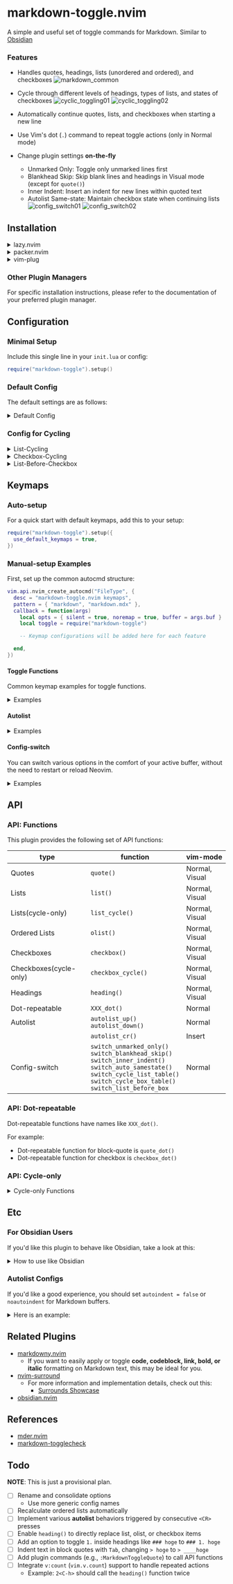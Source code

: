# markdown-toggle.nvim

A simple and useful set of toggle commands for Markdown. Similar to [Obsidian](https://obsidian.md)

### Features
- Handles quotes, headings, lists (unordered and ordered), and checkboxes
![markdown_common](https://github.com/roodolv/markdown-toggle.nvim/assets/113752412/a6843366-ba67-4828-a6c3-780a2e0fba5c)

- Cycle through different levels of headings, types of lists, and states of checkboxes
![cyclic_toggling01](https://github.com/roodolv/markdown-toggle.nvim/assets/113752412/f52d5719-5a9a-4770-b149-808f673a1a3f)
![cyclic_toggling02](https://github.com/roodolv/markdown-toggle.nvim/assets/113752412/585fa715-2df8-40df-8f69-bca478340c30)

- Automatically continue quotes, lists, and checkboxes when starting a new line
- Use Vim's dot (`.`) command to repeat toggle actions (only in Normal mode)
- Change plugin settings **on-the-fly**
  - Unmarked Only: Toggle only unmarked lines first
  - Blankhead Skip: Skip blank lines and headings in Visual mode (except for `quote()`)
  - Inner Indent: Insert an indent for new lines within quoted text
  - Autolist Same-state: Maintain checkbox state when continuing lists
![config_switch01](https://github.com/roodolv/markdown-toggle.nvim/assets/113752412/d34359b2-febe-4165-ba77-eeee79676a95)
![config_switch02](https://github.com/roodolv/markdown-toggle.nvim/assets/113752412/97f9667d-a2c4-4351-9a30-6a370827e48f)

## Installation
<details>
  <summary>lazy.nvim</summary>

```lua
{
  "roodolv/markdown-toggle.nvim",
  config = function()
    require("markdown-toggle").setup()
  end,
},
```
</details>

<details>
  <summary>packer.nvim</summary>

```lua
use {
  "roodolv/markdown-toggle.nvim",
  config = function()
    require("markdown-toggle").setup()
  end,
}
```
</details>

<details>
  <summary>vim-plug</summary>

```lua
Plug "roodolv/markdown-toggle.nvim"
```
</details>

### Other Plugin Managers
For specific installation instructions, please refer to the documentation of your preferred plugin manager.

## Configuration

### Minimal Setup
Include this single line in your `init.lua` or config:
```lua
require("markdown-toggle").setup()
```

### Default Config
The default settings are as follows:

<details>
  <summary>Default Config</summary>

```lua
require("markdown-toggle").setup({
  -- If true, the auto-setup for the default keymaps is enabled
  use_default_keymaps = false,
  -- The keymaps are valid only for these filetypes
  filetypes = { "markdown", "markdown.mdx" },

  -- The list marks table used in cycle-mode (list_table[1] is used as the default list-mark)
  list_table = { "-", "+", "*", "=" },
  -- Cycle the marks in user-defined table when toggling lists
  cycle_list_table = false,

  -- The checkbox marks table used in cycle-mode (box_table[1] is used as the default checked-state)
  box_table = { "x", "~", "!", ">" },
  -- Cycle the marks in user-defined table when toggling checkboxes
  cycle_box_table = false,
  -- A bullet list is toggled before turning into a checkbox (similar to how it works in Obsidian).
  list_before_box = false,

  -- The heading marks table used in `markdown-toggle.heading`
  heading_table = { "#", "##", "###", "####", "#####" },

  -- Skip blank lines and headings in Visual mode (except for `quote()`)
  enable_blankhead_skip = true,
  -- Insert an indented quote for new lines within quoted text
  enable_inner_indent = false,
  -- Toggle only unmarked lines first
  enable_unmarked_only = true,
  -- Automatically continue lists on new lines
  enable_autolist = true,
  -- Maintain checkbox state when continuing lists
  enable_auto_samestate = false,
  -- Dot-repeat for toggle functions in Normal mode
  enable_dot_repeat = true,
})
```
</details>

### Config for Cycling
<details>
  <summary>List-Cycling</summary>

- `cycle_list_table = false` (default):
```
foo
↓ call `list()`
- foo
↓
foo
↓
```

- `cycle_list_table = true` and `list_table = { "-", "+" }`:
```
foo
↓ call `list()`
- foo
↓
+ foo
↓
foo
↓
```
</details>

<details>
  <summary>Checkbox-Cycling</summary>

- `cycle_box_table = false` (default):
```
foo
↓ call `checkbox()`
- foo
↓
- [ ] foo
↓
- [x] foo
↓
- foo
↓
```

- `cycle_box_table = true` and `box_table = { "x", "~" }`:
```
foo
↓ call `checkbox()`
- foo
↓
- [ ] foo
↓
- [x] foo
↓
- [~] foo
↓
- foo
↓
```
</details>

<details>
  <summary>List-Before-Checkbox</summary>

- `list_before_box = false` (default):
```
foo
↓ call `checkbox()`
- [ ] foo
↓
- [x] foo
↓
- [ ] foo
↓
```

- `list_before_box = true`:
```
foo
↓ call `checkbox()`
- foo
↓
- [ ] foo
↓
- [x] foo
↓
- foo
↓
```
</details>

## Keymaps

### Auto-setup
For a quick start with default keymaps, add this to your setup:
```lua
require("markdown-toggle").setup({
  use_default_keymaps = true,
})
```

### Manual-setup Examples
First, set up the common autocmd structure:
```lua
vim.api.nvim_create_autocmd("FileType", {
  desc = "markdown-toggle.nvim keymaps",
  pattern = { "markdown", "markdown.mdx" },
  callback = function(args)
    local opts = { silent = true, noremap = true, buffer = args.buf }
    local toggle = require("markdown-toggle")

    -- Keymap configurations will be added here for each feature

  end,
})
```

#### Toggle Functions
Common keymap examples for toggle functions.
<details>
  <summary>Examples</summary>

If `enable_dot_repeat = true` (default):
```lua
opts.expr = true -- required for dot-repeat in Normal mode
vim.keymap.set("n", "<C-q>", toggle.quote_dot, opts)
vim.keymap.set("n", "<C-l>", toggle.list_dot, opts)
vim.keymap.set("n", "<Leader><C-l>", toggle.list_cycle_dot, opts)
vim.keymap.set("n", "<C-n>", toggle.olist_dot, opts)
vim.keymap.set("n", "<M-x>", toggle.checkbox_dot, opts)
vim.keymap.set("n", "<Leader><M-x>", toggle.checkbox_cycle_dot, opts)
vim.keymap.set("n", "<C-h>", toggle.heading_dot, opts)

opts.expr = false -- required for Visual mode
vim.keymap.set("x", "<C-q>", toggle.quote, opts)
vim.keymap.set("x", "<C-l>", toggle.list, opts)
vim.keymap.set("x", "<Leader><C-l>", toggle.list_cycle, opts)
vim.keymap.set("x", "<C-n>", toggle.olist, opts)
vim.keymap.set("x", "<M-x>", toggle.checkbox, opts)
vim.keymap.set("x", "<Leader><M-x>", toggle.checkbox_cycle, opts)
vim.keymap.set("x", "<C-h>", toggle.heading, opts)
```

If `enable_dot_repeat = false`:
```lua
vim.keymap.set({ "n", "x" }, "<C-q>", toggle.quote, opts)
vim.keymap.set({ "n", "x" }, "<C-l>", toggle.list, opts)
vim.keymap.set({ "n", "x" }, "<Leader><C-l>", toggle.list_cycle, opts)
vim.keymap.set({ "n", "x" }, "<C-n>", toggle.olist, opts)
vim.keymap.set({ "n", "x" }, "<M-x>", toggle.checkbox, opts)
vim.keymap.set({ "n", "x" }, "<Leader><M-x>", toggle.checkbox_cycle, opts)
vim.keymap.set({ "n", "x" }, "<C-h>", toggle.heading, opts)
```
</details>

#### Autolist
<details>
  <summary>Examples</summary>

If `enable_autolist = true` (default):
```lua
vim.keymap.set("n", "O", toggle.autolist_up, opts)
vim.keymap.set("n", "o", toggle.autolist_down, opts)
vim.keymap.set("i", "<CR>", toggle.autolist_cr, opts)
```
</details>

#### Config-switch
You can switch various options in the comfort of your active buffer, without the need to restart or reload Neovim.
<details>
  <summary>Examples</summary>

```lua
vim.keymap.set("n", "<Leader>mU", toggle.switch_unmarked_only, opts)
vim.keymap.set("n", "<Leader>mB", toggle.switch_blankhead_skip, opts)
vim.keymap.set("n", "<Leader>mI", toggle.switch_inner_indent, opts)
vim.keymap.set("n", "<Leader>mS", toggle.switch_auto_samestate, opts)
vim.keymap.set("n", "<Leader>mL", toggle.switch_cycle_list_table, opts)
vim.keymap.set("n", "<Leader>mX", toggle.switch_cycle_box_table, opts)
vim.keymap.set("n", "<Leader>mC", toggle.switch_list_before_box, opts)
```
</details>

## API
### API: Functions
This plugin provides the following set of API functions:

| type | function | vim-mode |
| -- | -- | -- |
| Quotes                | `quote()`             | Normal, Visual |
| Lists                 | `list()`              | Normal, Visual |
| Lists(cycle-only)     | `list_cycle()`        | Normal, Visual |
| Ordered Lists         | `olist()`             | Normal, Visual |
| Checkboxes            | `checkbox()`          | Normal, Visual |
| Checkboxes(cycle-only)| `checkbox_cycle()`    | Normal, Visual |
| Headings              | `heading()`           | Normal, Visual |
| Dot-repeatable        | `XXX_dot()`           | Normal         |
| Autolist              | `autolist_up()`<br>`autolist_down()` | Normal |
|                       | `autolist_cr()`       | Insert         |
| Config-switch         | `switch_unmarked_only()`<br>`switch_blankhead_skip()`<br>`switch_inner_indent()`<br>`switch_auto_samestate()`<br>`switch_cycle_list_table()`<br>`switch_cycle_box_table()`<br>`switch_list_before_box` | Normal |

### API: Dot-repeatable
Dot-repeatable functions have names like `XXX_dot()`.

For example:
- Dot-repeatable function for block-quote is `quote_dot()`
- Dot-repeatable function for checkbox is `checkbox_dot()`

### API: Cycle-only
<details>
  <summary>Cycle-only Functions</summary>

The **cycle-only** functions are like:
- `list_cycle()`, `list_cycle_dot()`
- `checkbox_cycle()`, `checkbox_cycle_dot()`

These funcs **only perform mark-cycling** every time you call them, regardless of whether `cycle_XXX_table` is `true` or not.

So if you'd like to have TWO separate keymaps for both toggling and cycling functions, you no longer need to set or switch `cycle_XXX_table`:
```lua
-- list() performs toggling/cycling (can be switched with option)
vim.keymap.set({ "n", "x" }, "<C-l>", toggle.list, opts)
-- list_cycle() performs cycling only
vim.keymap.set({ "n", "x" }, "<Leader><C-l>", toggle.list_cycle, opts)
```
</details>

## Etc
### For Obsidian Users
If you'd like this plugin to behave like Obsidian, take a look at this:

<details>
  <summary>How to use like Obsidian</summary>

| Obsidian commands | API | config |
| :-- | :-- | :-- |
| Toggle blockquote     | `quote()`, `quote_dot()`      | any |
| Toggle bullet list    | `list()`, `list_dot()`        | any |
| Toggle numbered list  | `olist()`, `olist_dot()`      | any |
| Toggle checkbox status| `checkbox()`, `checkbox_dot()`| `list_before_box` is `false` |
| Cycle bullet/checkbox | `checkbox()`, `checkbox_dot()`| `list_before_box` is `true`  |

**NOTE**: `list_before_box` can be toggled with `switch_list_before_box()`.
</details>

### Autolist Configs
If you'd like a good experience, you should set `autoindent = false` or `noautoindent` for Markdown buffers.

<details>
  <summary>Here is an example:</summary>

  ```lua
  vim.o.autoindent = false
  ```

  or

  ```lua
  vim.o.autoindent = true

  vim.api.nvim_create_autocmd({ "FileType" }, {
    pattern = "markdown",
    command = "setl expandtab tabstop=4 shiftwidth=4 softtabstop=4 noautoindent",
  })
  ```

**NOTE**: You can freely set the values for `tabstop`, `shiftwidth` and `softtabstop`.
</details>

## Related Plugins
- [markdowny.nvim](https://github.com/antonk52/markdowny.nvim)
  - If you want to easily apply or toggle **code, codeblock, link, bold, or italic** formatting on Markdown text, this may be ideal for you.
- [nvim-surround](https://github.com/kylechui/nvim-surround)
  - For more information and implementation details, check out this:
    - [Surrounds Showcase](https://github.com/kylechui/nvim-surround/discussions/53)
- [obsidian.nvim](https://github.com/epwalsh/obsidian.nvim)

## References
- [mder.nvim](https://github.com/phanen/mder.nvim)
- [markdown-togglecheck](https://github.com/nfrid/markdown-togglecheck)

## Todo
**NOTE**: This is just a provisional plan.

- [ ] Rename and consolidate options
    - Use more generic config names
- [ ] Recalculate ordered lists automatically
- [ ] Implement various **autolist** behaviors triggered by consecutive `<CR>` presses
- [ ] Enable `heading()` to directly replace list, olist, or checkbox items
- [ ] Add an option to toggle `1.` inside headings like `### hoge` to `### 1. hoge`
- [ ] Indent text in block quotes with `Tab`, changing `> hoge` to `> ____hoge`
- [ ] Add plugin commands (e.g., `:MarkdownToggleQuote`) to call API functions
- [ ] Integrate `v:count` (`vim.v.count`) support to handle repeated actions
  - Example: `2<C-h>` should call the `heading()` function twice
